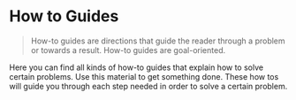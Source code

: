# How to Guides

> How-to guides are directions that guide the reader through a problem or towards a result. How-to guides are goal-oriented.

Here you can find all kinds of how-to guides that explain how to solve certain problems. Use this material to get something done. These how tos will guide you through each step needed in order to solve a certain problem.